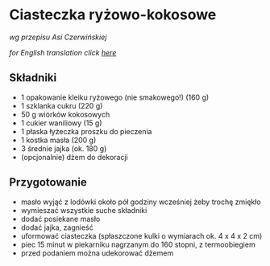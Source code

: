 Ciasteczka ryżowo-kokosowe
==========================

_wg przepisu Asi Czerwińskiej_

_for English translation click [here](README-en.md)_

Składniki
---------

* 1 opakowanie kleiku ryżowego (nie smakowego!) (160 g)
* 1 szklanka cukru (220 g)
* 50 g wiórków kokosowych
* 1 cukier waniliowy (15 g)
* 1 płaska łyżeczka proszku do pieczenia
* 1 kostka masła (200 g)
* 3 średnie jajka (ok. 180 g)
* (opcjonalnie) dżem do dekoracji

Przygotowanie
-------------

* masło wyjąć z lodówki około pół godziny wcześniej żeby trochę zmiękło
* wymieszać wszystkie suche składniki
* dodać posiekane masło
* dodać jajka, zagnieść
* uformować ciasteczka (spłaszczone kulki o wymiarach ok. 4 x 4 x 2 cm)
* piec 15 minut w piekarniku nagrzanym do 160 stopni, z termoobiegiem
* przed podaniem można udekorować dżemem
